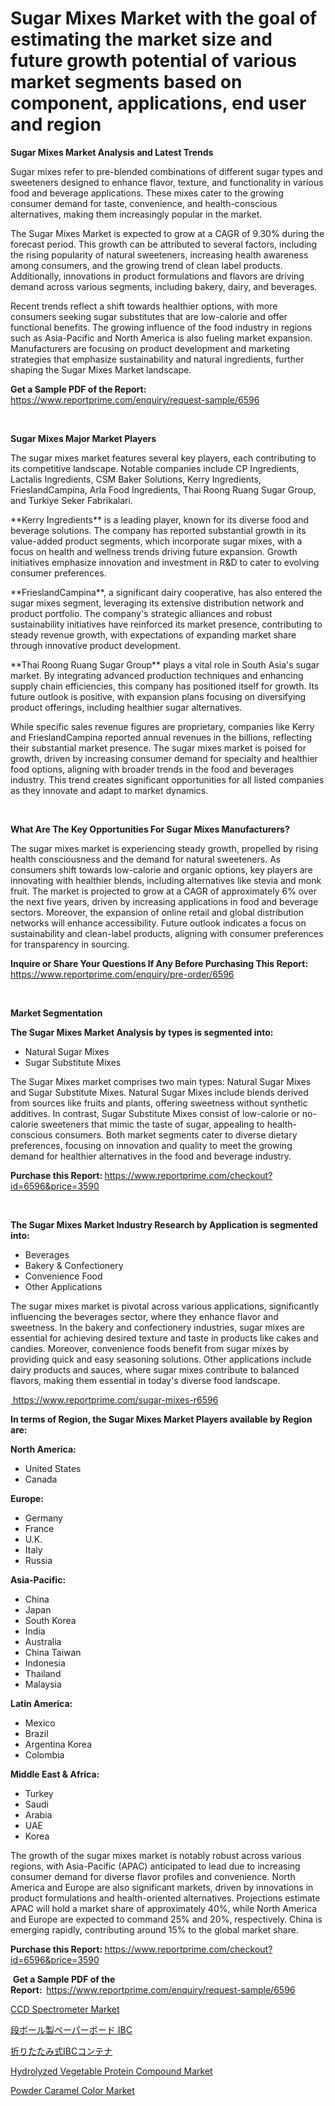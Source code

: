 <p><h1>Sugar Mixes Market with the goal of estimating the market size and future growth potential of various market segments based on component, applications, end user and region</h1></p><p><strong>Sugar Mixes Market Analysis and Latest Trends</strong></p>
<p><p>Sugar mixes refer to pre-blended combinations of different sugar types and sweeteners designed to enhance flavor, texture, and functionality in various food and beverage applications. These mixes cater to the growing consumer demand for taste, convenience, and health-conscious alternatives, making them increasingly popular in the market.</p><p>The Sugar Mixes Market is expected to grow at a CAGR of 9.30% during the forecast period. This growth can be attributed to several factors, including the rising popularity of natural sweeteners, increasing health awareness among consumers, and the growing trend of clean label products. Additionally, innovations in product formulations and flavors are driving demand across various segments, including bakery, dairy, and beverages.</p><p>Recent trends reflect a shift towards healthier options, with more consumers seeking sugar substitutes that are low-calorie and offer functional benefits. The growing influence of the food industry in regions such as Asia-Pacific and North America is also fueling market expansion. Manufacturers are focusing on product development and marketing strategies that emphasize sustainability and natural ingredients, further shaping the Sugar Mixes Market landscape.</p></p>
<p><strong>Get a Sample PDF of the Report:&nbsp;</strong> <a href="https://www.reportprime.com/enquiry/request-sample/6596">https://www.reportprime.com/enquiry/request-sample/6596</a></p>
<p>&nbsp;</p>
<p><strong>Sugar Mixes Major Market Players</strong></p>
<p><p>The sugar mixes market features several key players, each contributing to its competitive landscape. Notable companies include CP Ingredients, Lactalis Ingredients, CSM Baker Solutions, Kerry Ingredients, FrieslandCampina, Arla Food Ingredients, Thai Roong Ruang Sugar Group, and Turkiye Seker Fabrikalari.</p><p>**Kerry Ingredients** is a leading player, known for its diverse food and beverage solutions. The company has reported substantial growth in its value-added product segments, which incorporate sugar mixes, with a focus on health and wellness trends driving future expansion. Growth initiatives emphasize innovation and investment in R&D to cater to evolving consumer preferences.</p><p>**FrieslandCampina**, a significant dairy cooperative, has also entered the sugar mixes segment, leveraging its extensive distribution network and product portfolio. The company's strategic alliances and robust sustainability initiatives have reinforced its market presence, contributing to steady revenue growth, with expectations of expanding market share through innovative product development.</p><p>**Thai Roong Ruang Sugar Group** plays a vital role in South Asia's sugar market. By integrating advanced production techniques and enhancing supply chain efficiencies, this company has positioned itself for growth. Its future outlook is positive, with expansion plans focusing on diversifying product offerings, including healthier sugar alternatives.</p><p>While specific sales revenue figures are proprietary, companies like Kerry and FrieslandCampina reported annual revenues in the billions, reflecting their substantial market presence. The sugar mixes market is poised for growth, driven by increasing consumer demand for specialty and healthier food options, aligning with broader trends in the food and beverages industry. This trend creates significant opportunities for all listed companies as they innovate and adapt to market dynamics.</p></p>
<p>&nbsp;</p>
<p><strong>What Are The Key Opportunities For Sugar Mixes Manufacturers?</strong></p>
<p><p>The sugar mixes market is experiencing steady growth, propelled by rising health consciousness and the demand for natural sweeteners. As consumers shift towards low-calorie and organic options, key players are innovating with healthier blends, including alternatives like stevia and monk fruit. The market is projected to grow at a CAGR of approximately 6% over the next five years, driven by increasing applications in food and beverage sectors. Moreover, the expansion of online retail and global distribution networks will enhance accessibility. Future outlook indicates a focus on sustainability and clean-label products, aligning with consumer preferences for transparency in sourcing.</p></p>
<p><strong>Inquire or Share Your Questions If Any Before Purchasing This Report:</strong> <a href="https://www.reportprime.com/enquiry/pre-order/6596">https://www.reportprime.com/enquiry/pre-order/6596</a></p>
<p>&nbsp;</p>
<p><strong>Market Segmentation</strong></p>
<p><strong>The Sugar Mixes Market Analysis by types is segmented into:</strong></p>
<p><ul><li>Natural Sugar Mixes</li><li>Sugar Substitute Mixes</li></ul></p>
<p><p>The Sugar Mixes market comprises two main types: Natural Sugar Mixes and Sugar Substitute Mixes. Natural Sugar Mixes include blends derived from sources like fruits and plants, offering sweetness without synthetic additives. In contrast, Sugar Substitute Mixes consist of low-calorie or no-calorie sweeteners that mimic the taste of sugar, appealing to health-conscious consumers. Both market segments cater to diverse dietary preferences, focusing on innovation and quality to meet the growing demand for healthier alternatives in the food and beverage industry.</p></p>
<p><strong>Purchase this Report:&nbsp;</strong><a href="https://www.reportprime.com/checkout?id=6596&price=3590">https://www.reportprime.com/checkout?id=6596&price=3590</a></p>
<p>&nbsp;</p>
<p><strong>The Sugar Mixes Market Industry Research by Application is segmented into:</strong></p>
<p><ul><li>Beverages</li><li>Bakery & Confectionery</li><li>Convenience Food</li><li>Other Applications</li></ul></p>
<p><p>The sugar mixes market is pivotal across various applications, significantly influencing the beverages sector, where they enhance flavor and sweetness. In the bakery and confectionery industries, sugar mixes are essential for achieving desired texture and taste in products like cakes and candies. Moreover, convenience foods benefit from sugar mixes by providing quick and easy seasoning solutions. Other applications include dairy products and sauces, where sugar mixes contribute to balanced flavors, making them essential in today's diverse food landscape.</p></p>
<p><a href="https://www.reportprime.com/sugar-mixes-r6596">&nbsp;https://www.reportprime.com/sugar-mixes-r6596</a></p>
<p><strong>In terms of Region, the Sugar Mixes Market Players available by Region are:</strong></p>
<p>
    <p> <strong> North America: </strong>
        <ul>
            <li>United States</li>
            <li>Canada</li>
        </ul>
        </p> 
    <p> <strong> Europe: </strong>
        <ul>
            <li>Germany</li>
            <li>France</li>
            <li>U.K.</li>
            <li>Italy</li>
            <li>Russia</li>
        </ul>
        </p> 
    <p> <strong> Asia-Pacific: </strong>
        <ul>
            <li>China</li>
            <li>Japan</li>
            <li>South Korea</li>
            <li>India</li>
            <li>Australia</li>
            <li>China Taiwan</li>
            <li>Indonesia</li>
            <li>Thailand</li>
            <li>Malaysia</li>
        </ul>
        </p> 
    <p> <strong> Latin America: </strong>
        <ul>
            <li>Mexico</li>
            <li>Brazil</li>
            <li>Argentina Korea</li>
            <li>Colombia</li>
        </ul>
        </p> 
    <p> <strong> Middle East & Africa: </strong>
        <ul>
            <li>Turkey</li>
            <li>Saudi</li>
            <li>Arabia</li>
            <li>UAE</li>
            <li>Korea</li>
        </ul>
    </p>
    </p>
<p><p>The growth of the sugar mixes market is notably robust across various regions, with Asia-Pacific (APAC) anticipated to lead due to increasing consumer demand for diverse flavor profiles and convenience. North America and Europe are also significant markets, driven by innovations in product formulations and health-oriented alternatives. Projections estimate APAC will hold a market share of approximately 40%, while North America and Europe are expected to command 25% and 20%, respectively. China is emerging rapidly, contributing around 15% to the global market share.</p></p>
<p><strong>Purchase this Report: </strong><a href="https://www.reportprime.com/checkout?id=6596&price=3590">https://www.reportprime.com/checkout?id=6596&price=3590</a></p>
<p>&nbsp;<strong>Get a Sample PDF of the Report:&nbsp;&nbsp;</strong><a href="https://www.reportprime.com/enquiry/request-sample/6596">https://www.reportprime.com/enquiry/request-sample/6596</a></p>
<p><strong></strong></p>
<p><p><a href="https://www.linkedin.com/pulse/mapping-ccd-spectrometer-market-trends-challenges-breakthroughs-cya0f?trackingId=cxfUndINR3awNUx5d5J4ug%3D%3D">CCD Spectrometer Market</a></p><p><a href="https://medium.com/@burtruozzos0f/%E6%AE%B5%E3%83%9C%E3%83%BC%E3%83%AB%E8%A3%BDibc%E5%B8%82%E5%A0%B4%E8%AA%BF%E6%9F%BB%E3%83%AC%E3%83%9D%E3%83%BC%E3%83%88%E3%81%AB%E3%81%AF-2024%E5%B9%B4%E3%81%8B%E3%82%892031%E5%B9%B4%E3%81%BE%E3%81%A7%E3%81%AE14-6-%E3%81%AEcagr%E3%81%A7%E4%BA%88%E6%B8%AC%E3%81%95%E3%82%8C%E3%82%8B%E5%B8%82%E5%A0%B4%E8%A6%8F%E6%A8%A1-%E3%82%B7%E3%82%A7%E3%82%A2-%E3%81%8A%E3%82%88%E3%81%B3%E6%88%90%E9%95%B7%E7%8E%87%E3%81%AB%E9%96%A2%E3%81%99%E3%82%8B%E5%88%86%E6%9E%90%E3%81%8C%E5%90%AB%E3%81%BE%E3%82%8C%E3%81%A6%E3%81%84%E3%81%BE%E3%81%99-286f70dc89d0">段ボール製ペーパーボード IBC</a></p><p><a href="https://medium.com/@burtruozzos0f/folding-ibc-container-market-%E3%81%AE%E3%82%B0%E3%83%AD%E3%83%BC%E3%83%90%E3%83%AB%E5%B8%82%E5%A0%B4%E6%A6%82%E8%A6%81%E3%81%AF-%E4%B8%96%E7%95%8C%E3%81%8A%E3%82%88%E3%81%B3%E4%B8%BB%E8%A6%81%E5%B8%82%E5%A0%B4%E3%81%AB%E3%81%8A%E3%81%91%E3%82%8B%E6%A5%AD%E7%95%8C%E3%81%AB%E5%BD%B1%E9%9F%BF%E3%82%92%E4%B8%8E%E3%81%88%E3%82%8B%E4%B8%BB%E8%A6%81%E3%81%AA%E3%83%88%E3%83%AC%E3%83%B3%E3%83%89%E3%81%AB%E3%81%A4%E3%81%84%E3%81%A6-%E7%8B%AC%E8%87%AA%E3%81%AE%E8%A6%96%E7%82%B9%E3%82%92%E6%8F%90%E4%BE%9B%E3%81%97%E3%81%BE%E3%81%99-5531ee43ec6a">折りたたみ式IBCコンテナ</a></p><p><a href="https://github.com/SamiaHussain82/Market-Research-Report-List-1/blob/main/hydrolyzed-vegetable-protein-compound-market.md">Hydrolyzed Vegetable Protein Compound Market</a></p><p><a href="https://github.com/wwwkeltoum/Market-Research-Report-List-5/blob/main/powder-caramel-color-market.md">Powder Caramel Color Market</a></p></p>